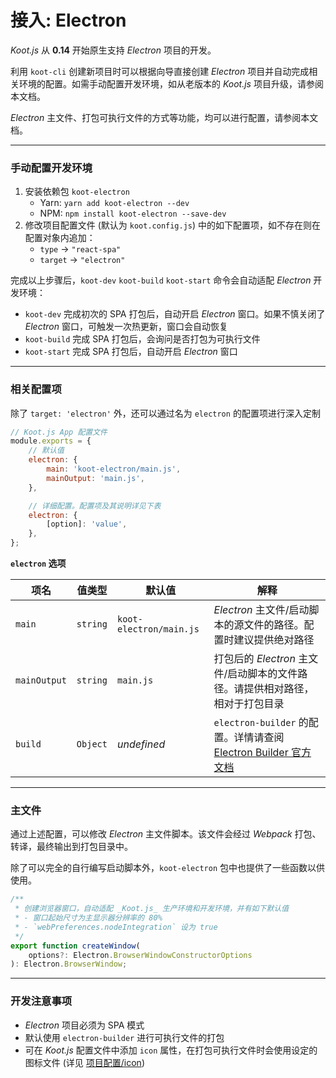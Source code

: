 # 接入: Electron

_Koot.js_ 从 **0.14** 开始原生支持 _Electron_ 项目的开发。

利用 `koot-cli` 创建新项目时可以根据向导直接创建 _Electron_ 项目并自动完成相关环境的配置。如需手动配置开发环境，如从老版本的 _Koot.js_ 项目升级，请参阅本文档。

_Electron_ 主文件、打包可执行文件的方式等功能，均可以进行配置，请参阅本文档。

---

### 手动配置开发环境

1. 安装依赖包 `koot-electron`
    - Yarn: `yarn add koot-electron --dev`
    - NPM: `npm install koot-electron --save-dev`
2. 修改项目配置文件 (默认为 `koot.config.js`) 中的如下配置项，如不存在则在配置对象内追加：
    - `type` -> `"react-spa"`
    - `target` -> `"electron"`

完成以上步骤后，`koot-dev` `koot-build` `koot-start` 命令会自动适配 _Electron_ 开发环境：

-   `koot-dev` 完成初次的 SPA 打包后，自动开启 _Electron_ 窗口。如果不慎关闭了 _Electron_ 窗口，可触发一次热更新，窗口会自动恢复
-   `koot-build` 完成 SPA 打包后，会询问是否打包为可执行文件
-   `koot-start` 完成 SPA 打包后，自动开启 _Electron_ 窗口

---

### 相关配置项

除了 `target: 'electron'` 外，还可以通过名为 `electron` 的配置项进行深入定制

```javascript
// Koot.js App 配置文件
module.exports = {
    // 默认值
    electron: {
        main: 'koot-electron/main.js',
        mainOutput: 'main.js',
    },

    // 详细配置。配置项及其说明详见下表
    electron: {
        [option]: 'value',
    },
};
```

**`electron` 选项**

| 项名         | 值类型   | 默认值                  | 解释                                                                                                                      |
| ------------ | -------- | ----------------------- | ------------------------------------------------------------------------------------------------------------------------- |
| `main`       | `string` | `koot-electron/main.js` | _Electron_ 主文件/启动脚本的源文件的路径。配置时建议提供绝对路径                                                          |
| `mainOutput` | `string` | `main.js`               | 打包后的 _Electron_ 主文件/启动脚本的文件路径。请提供相对路径，相对于打包目录                                             |
| `build`      | `Object` | _undefined_             | `electron-builder` 的配置。详情请查阅 [Electron Builder 官方文档](https://www.electron.build/configuration/configuration) |

---

### 主文件

通过上述配置，可以修改 _Electron_ 主文件脚本。该文件会经过 _Webpack_ 打包、转译，最终输出到打包目录中。

除了可以完全的自行编写启动脚本外，`koot-electron` 包中也提供了一些函数以供使用。

```TypeScript
/**
 * 创建浏览器窗口，自动适配 _Koot.js_ 生产环境和开发环境，并有如下默认值
 * - 窗口起始尺寸为主显示器分辨率的 80%
 * - `webPreferences.nodeIntegration` 设为 true
 */
export function createWindow(
    options?: Electron.BrowserWindowConstructorOptions
): Electron.BrowserWindow;
```

---

### 开发注意事项

-   _Electron_ 项目必须为 SPA 模式
-   默认使用 `electron-builder` 进行可执行文件的打包
-   可在 _Koot.js_ 配置文件中添加 `icon` 属性，在打包可执行文件时会使用设定的图标文件 (详见 [项目配置/icon](/config?id=icon))
